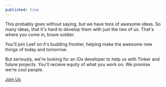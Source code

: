 ```yaml
---
published: true
---
```


This probably goes without saying, but we have tons of awesome ideas. So many ideas, that it's hard to develop them with just the two of us. That's where you come in, brave soldier.

You'll join Leef on it's budding frontier, helping make the awesome new things of today and tomorrow.
</advertisement>

But seriously, we're looking for an iOs developer to help us with Tinker and future projects. You'll recieve equity of what you work on. We promise we're cool people.

[Join Us](https://teamleef.wufoo.com/forms/work-with-leef-m1sa3yfk1940x8v/)